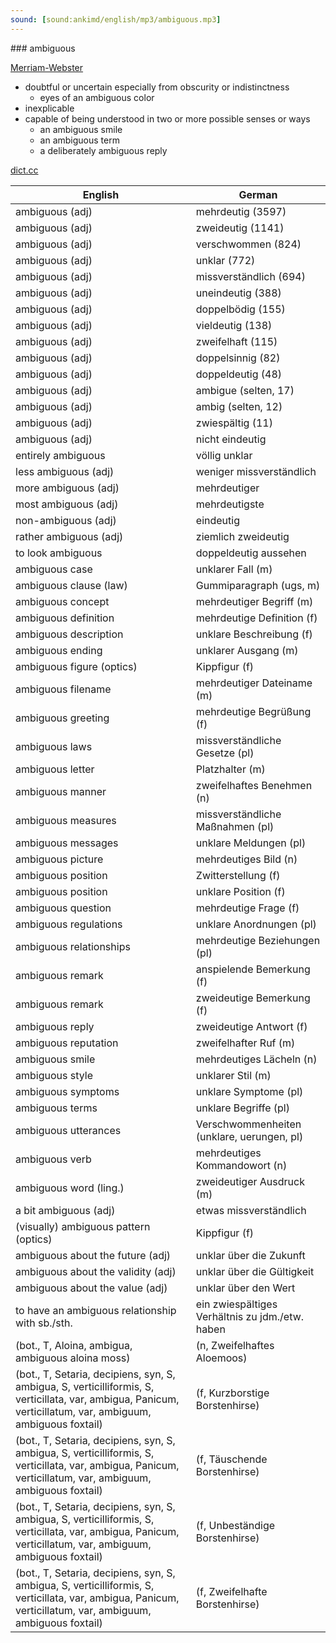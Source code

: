 ```yaml
---
sound: [sound:ankimd/english/mp3/ambiguous.mp3]
---
```


\### ambiguous

[Merriam-Webster](https://www.merriam-webster.com/dictionary/ambiguous)

- doubtful or uncertain especially from obscurity or indistinctness
    - eyes of an ambiguous color
- inexplicable
- capable of being understood in two or more possible senses or ways
    - an ambiguous smile
    - an ambiguous term
    - a deliberately ambiguous reply

[dict.cc](https://www.dict.cc/ambiguous)

| English        | German       |
| -------------- | ------------ |
| ambiguous (adj) | mehrdeutig (3597) |
| ambiguous (adj) | zweideutig (1141) |
| ambiguous (adj) | verschwommen (824) |
| ambiguous (adj) | unklar (772) |
| ambiguous (adj) | missverständlich (694) |
| ambiguous (adj) | uneindeutig (388) |
| ambiguous (adj) | doppelbödig (155) |
| ambiguous (adj) | vieldeutig (138) |
| ambiguous (adj) | zweifelhaft (115) |
| ambiguous (adj) | doppelsinnig (82) |
| ambiguous (adj) | doppeldeutig (48) |
| ambiguous (adj) | ambigue (selten, 17) |
| ambiguous (adj) | ambig (selten, 12) |
| ambiguous (adj) | zwiespältig (11) |
| ambiguous (adj) | nicht eindeutig |
| entirely ambiguous | völlig unklar |
| less ambiguous (adj) | weniger missverständlich |
| more ambiguous (adj) | mehrdeutiger |
| most ambiguous (adj) | mehrdeutigste |
| non-ambiguous (adj) | eindeutig |
| rather ambiguous (adj) | ziemlich zweideutig |
| to look ambiguous | doppeldeutig aussehen |
| ambiguous case | unklarer Fall (m) |
| ambiguous clause (law) | Gummiparagraph (ugs, m) |
| ambiguous concept | mehrdeutiger Begriff (m) |
| ambiguous definition | mehrdeutige Definition (f) |
| ambiguous description | unklare Beschreibung (f) |
| ambiguous ending | unklarer Ausgang (m) |
| ambiguous figure (optics) | Kippfigur (f) |
| ambiguous filename | mehrdeutiger Dateiname (m) |
| ambiguous greeting | mehrdeutige Begrüßung (f) |
| ambiguous laws | missverständliche Gesetze (pl) |
| ambiguous letter | Platzhalter (m) |
| ambiguous manner | zweifelhaftes Benehmen (n) |
| ambiguous measures | missverständliche Maßnahmen (pl) |
| ambiguous messages | unklare Meldungen (pl) |
| ambiguous picture | mehrdeutiges Bild (n) |
| ambiguous position | Zwitterstellung (f) |
| ambiguous position | unklare Position (f) |
| ambiguous question | mehrdeutige Frage (f) |
| ambiguous regulations | unklare Anordnungen (pl) |
| ambiguous relationships | mehrdeutige Beziehungen (pl) |
| ambiguous remark | anspielende Bemerkung (f) |
| ambiguous remark | zweideutige Bemerkung (f) |
| ambiguous reply | zweideutige Antwort (f) |
| ambiguous reputation | zweifelhafter Ruf (m) |
| ambiguous smile | mehrdeutiges Lächeln (n) |
| ambiguous style | unklarer Stil (m) |
| ambiguous symptoms | unklare Symptome (pl) |
| ambiguous terms | unklare Begriffe (pl) |
| ambiguous utterances | Verschwommenheiten (unklare, uerungen, pl) |
| ambiguous verb | mehrdeutiges Kommandowort (n) |
| ambiguous word (ling.) | zweideutiger Ausdruck (m) |
| a bit ambiguous (adj) | etwas missverständlich |
| (visually) ambiguous pattern (optics) | Kippfigur (f) |
| ambiguous about the future (adj) | unklar über die Zukunft |
| ambiguous about the validity (adj) | unklar über die Gültigkeit |
| ambiguous about the value (adj) | unklar über den Wert |
| to have an ambiguous relationship with sb./sth. | ein zwiespältiges Verhältnis zu jdm./etw. haben |
|  (bot., T, Aloina, ambigua, ambiguous aloina moss) |  (n, Zweifelhaftes Aloemoos) |
|  (bot., T, Setaria, decipiens, syn, S, ambigua, S, verticilliformis, S, verticillata, var, ambigua, Panicum, verticillatum, var, ambiguum, ambiguous foxtail) |  (f, Kurzborstige Borstenhirse) |
|  (bot., T, Setaria, decipiens, syn, S, ambigua, S, verticilliformis, S, verticillata, var, ambigua, Panicum, verticillatum, var, ambiguum, ambiguous foxtail) |  (f, Täuschende Borstenhirse) |
|  (bot., T, Setaria, decipiens, syn, S, ambigua, S, verticilliformis, S, verticillata, var, ambigua, Panicum, verticillatum, var, ambiguum, ambiguous foxtail) |  (f, Unbeständige Borstenhirse) |
|  (bot., T, Setaria, decipiens, syn, S, ambigua, S, verticilliformis, S, verticillata, var, ambigua, Panicum, verticillatum, var, ambiguum, ambiguous foxtail) |  (f, Zweifelhafte Borstenhirse) |
